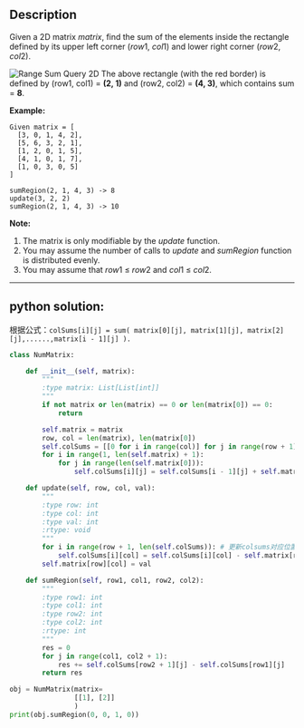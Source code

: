 ## Description

Given a 2D matrix *matrix*, find the sum of the elements inside the rectangle defined by its upper left corner (*row*1, *col*1) and lower right corner (*row*2, *col*2).

![Range Sum Query 2D](https://ws4.sinaimg.cn/large/006tNbRwgy1fx43fyc5anj3047047glk.jpg)
The above rectangle (with the red border) is defined by (row1, col1) = **(2, 1)** and (row2, col2) = **(4, 3)**, which contains sum = **8**.

**Example:**

```
Given matrix = [
  [3, 0, 1, 4, 2],
  [5, 6, 3, 2, 1],
  [1, 2, 0, 1, 5],
  [4, 1, 0, 1, 7],
  [1, 0, 3, 0, 5]
]

sumRegion(2, 1, 4, 3) -> 8
update(3, 2, 2)
sumRegion(2, 1, 4, 3) -> 10
```



**Note:**

1. The matrix is only modifiable by the *update* function.
2. You may assume the number of calls to *update* and *sumRegion* function is distributed evenly.
3. You may assume that *row*1 ≤ *row*2 and *col*1 ≤ *col*2.



------

## python solution:

根据公式：`colSums[i][j] = sum( matrix[0][j], matrix[1][j], matrix[2][j],......,matrix[i - 1][j] ).`



```python 
class NumMatrix:

    def __init__(self, matrix):
        """
        :type matrix: List[List[int]]
        """
        if not matrix or len(matrix) == 0 or len(matrix[0]) == 0:
            return

        self.matrix = matrix
        row, col = len(matrix), len(matrix[0])
        self.colSums = [[0 for i in range(col)] for j in range(row + 1)]
        for i in range(1, len(self.matrix) + 1):
            for j in range(len(self.matrix[0])):
                self.colSums[i][j] = self.colSums[i - 1][j] + self.matrix[i - 1][j]

    def update(self, row, col, val):
        """
        :type row: int
        :type col: int
        :type val: int
        :rtype: void
        """
        for i in range(row + 1, len(self.colSums)): # 更新colsums对应位置及后面所有受影响的位置
            self.colSums[i][col] = self.colSums[i][col] - self.matrix[row][col] + val
        self.matrix[row][col] = val

    def sumRegion(self, row1, col1, row2, col2):
        """
        :type row1: int
        :type col1: int
        :type row2: int
        :type col2: int
        :rtype: int
        """
        res = 0
        for j in range(col1, col2 + 1):
            res += self.colSums[row2 + 1][j] - self.colSums[row1][j]
        return res

obj = NumMatrix(matrix=
                [[1], [2]]
                )
print(obj.sumRegion(0, 0, 1, 0))


```


